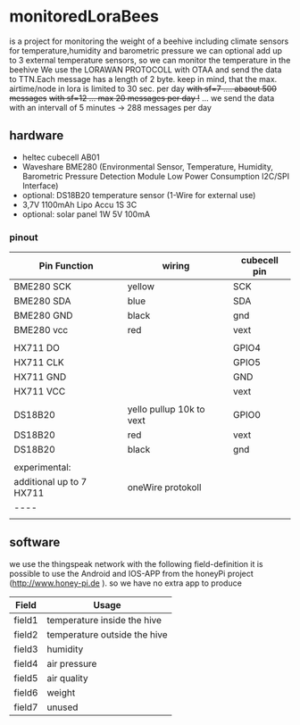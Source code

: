 # monitoredLoraBees 
is a project for monitoring the weight of a beehive including climate sensors for temperature,humidity and barometric pressure 
we can optional add up to 3 external temperature sensors, so we can monitor the temperature in the beehive
We use the LORAWAN PROTOCOLL with OTAA and send the data to TTN.Each message has a length of 2 byte. 
keep in mind, that the max. airtime/node in lora is limited to 30 sec. per day
~~with sf=7 .... abaout 500 messages~~
~~with sf=12  ... max 20 messages per day !~~
... we send the data with an intervall of 5 minutes -> 288 messages per day

## hardware
- heltec cubecell AB01 
- Waveshare BME280 (Environmental Sensor, Temperature, Humidity, Barometric Pressure Detection Module Low Power Consumption I2C/SPI Interface)
- optional:  DS18B20 temperature sensor (1-Wire for external use) 
- 3,7V 1100mAh Lipo Accu 1S 3C
- optional: solar panel 1W 5V 100mA

### pinout

|Pin Function |  wiring | cubecell pin |
|----|----|----|
|BME280 SCK | yellow | SCK |
|BME280 SDA | blue | SDA |
|BME280 GND | black | gnd |
|BME280 vcc | red | vext  |
|    |    |    |
|HX711 DO|   |  GPIO4 |
|HX711 CLK|   |  GPIO5 |
|HX711 GND|   |  GND |
|HX711 VCC|   |  vext |
|    |    |    |
| DS18B20 | yello pullup 10k to vext | GPIO0 |
| DS18B20 | red  | vext |
| DS18B20 | black | gnd |
|    |    |    |
| experimental: |
|additional up to 7 HX711| oneWire protokoll| |
|----|
|    |    |    |

## software
we use the thingspeak network 
with the following field-definition it is possible to use the Android and IOS-APP from the honeyPi project (http://www.honey-pi.de ). so we have no extra app to produce     

| Field | Usage |
| ---- | ---- |
| field1 | temperature inside the hive |
| field2 | temperature outside the hive |
| field3 | humidity |
| field4 | air pressure |
| field5 | air quality |
| field6 | weight |
| field7 | unused |
